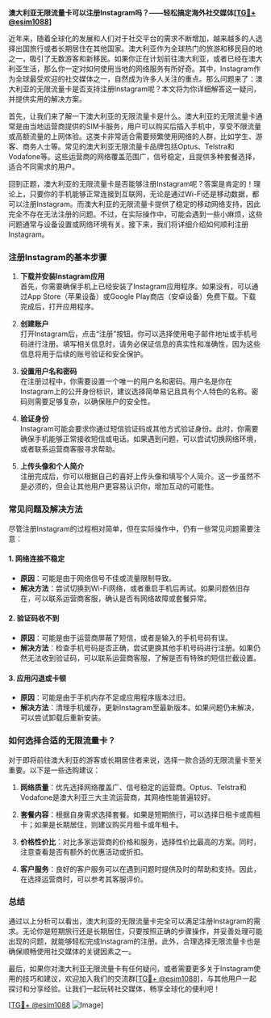 **澳大利亚无限流量卡可以注册Instagram吗？——轻松搞定海外社交媒体[[TG💪+ @esim1088](https://t.me/s/esim1088)]**

近年来，随着全球化的发展和人们对于社交平台的需求不断增加，越来越多的人选择出国旅行或者长期居住在其他国家。澳大利亚作为全球热门的旅游和移民目的地之一，吸引了无数游客和新移民。如果你正在计划前往澳大利亚，或者已经在澳大利亚生活，那么你一定对如何使用当地的网络服务有所好奇。其中，Instagram作为全球最受欢迎的社交媒体之一，自然成为许多人关注的重点。那么问题来了：澳大利亚的无限流量卡是否支持注册Instagram呢？本文将为你详细解答这一疑问，并提供实用的解决方案。

首先，让我们来了解一下澳大利亚的无限流量卡是什么。澳大利亚的无限流量卡通常是由当地运营商提供的SIM卡服务，用户可以购买后插入手机中，享受不限流量或高额流量的上网体验。这类卡非常适合需要频繁使用网络的人群，比如学生、游客、商务人士等。常见的澳大利亚无限流量卡品牌包括Optus、Telstra和Vodafone等。这些运营商的网络覆盖范围广，信号稳定，且提供多种套餐选择，适合不同需求的用户。

回到正题，澳大利亚的无限流量卡是否能够注册Instagram呢？答案是肯定的！理论上，只要你的手机能够正常连接到互联网，无论是通过Wi-Fi还是移动数据，都可以注册Instagram。而澳大利亚的无限流量卡提供了稳定的移动网络支持，因此完全不存在无法注册的问题。不过，在实际操作中，可能会遇到一些小麻烦，这些问题通常与设备设置或网络环境有关。接下来，我们将详细介绍如何顺利注册Instagram。

### 注册Instagram的基本步骤

1. **下载并安装Instagram应用**  
   首先，你需要确保手机上已经安装了Instagram应用程序。如果没有，可以通过App Store（苹果设备）或Google Play商店（安卓设备）免费下载。下载完成后，打开应用程序。

2. **创建账户**  
   打开Instagram后，点击“注册”按钮。你可以选择使用电子邮件地址或手机号码进行注册。填写相关信息时，请务必保证信息的真实性和准确性，因为这些信息将用于后续的账号验证和安全保护。

3. **设置用户名和密码**  
   在注册过程中，你需要设置一个唯一的用户名和密码。用户名是你在Instagram上的公开身份标识，建议选择简单易记且具有个人特色的名称。密码则需要足够复杂，以确保账户的安全性。

4. **验证身份**  
   Instagram可能会要求你通过短信验证码或其他方式验证身份。此时，你需要确保手机能够正常接收短信或电话。如果遇到问题，可以尝试切换网络环境，或者联系运营商客服寻求帮助。

5. **上传头像和个人简介**  
   注册完成后，你可以根据自己的喜好上传头像和填写个人简介。这一步虽然不是必须的，但会让其他用户更容易认识你，增加互动的可能性。

### 常见问题及解决方法

尽管注册Instagram的过程相对简单，但在实际操作中，仍有一些常见问题需要注意：

#### 1. 网络连接不稳定
   - **原因**：可能是由于网络信号不佳或流量限制导致。
   - **解决方法**：尝试切换到Wi-Fi网络，或者重启手机后再试。如果问题依旧存在，可以联系运营商客服，确认是否有网络故障或套餐异常。

#### 2. 验证码收不到
   - **原因**：可能是由于运营商屏蔽了短信，或者是输入的手机号码有误。
   - **解决方法**：检查手机号码是否正确，尝试更换其他手机号码进行注册。如果仍然无法收到验证码，可以联系运营商客服，了解是否有特殊的短信拦截设置。

#### 3. 应用闪退或卡顿
   - **原因**：可能是由于手机内存不足或应用程序版本过旧。
   - **解决方法**：清理手机缓存，更新Instagram至最新版本。如果问题仍未解决，可以尝试卸载后重新安装。

### 如何选择合适的无限流量卡？

对于即将前往澳大利亚的游客或长期居住者来说，选择一款合适的无限流量卡至关重要。以下是一些选购建议：

1. **网络质量**：优先选择网络覆盖广、信号稳定的运营商。Optus、Telstra和Vodafone是澳大利亚三大主流运营商，其网络性能普遍较好。

2. **套餐内容**：根据自身需求选择套餐。如果是短期旅行，可以选择日租卡或周租卡；如果是长期居住，则建议购买月租卡或年租卡。

3. **价格性价比**：对比多家运营商的价格和服务，选择性价比最高的方案。同时，注意查看是否有额外的优惠活动或折扣。

4. **客户服务**：良好的客户服务可以在遇到问题时提供及时的帮助和支持。因此，在选择运营商时，可以参考其客服评价。

### 总结

通过以上分析可以看出，澳大利亚的无限流量卡完全可以满足注册Instagram的需求。无论你是短期旅行还是长期居住，只要按照正确的步骤操作，并妥善处理可能出现的问题，就能够轻松完成Instagram的注册。此外，合理选择无限流量卡也是确保顺畅使用社交媒体的关键因素之一。

最后，如果你对澳大利亚无限流量卡有任何疑问，或者需要更多关于Instagram使用的技巧和建议，欢迎加入我们的交流群[[TG💪+ @esim1088](https://t.me/s/esim1088)]，与其他用户一起探讨和分享经验。让我们一起玩转社交媒体，畅享全球化的便利吧！

[[TG💪+ @esim1088](https://t.me/s/esim1088) ![Image](https://i.postimg.cc/4NQfJmqS/Snipaste-2025-05-13-00-14-12.png)]